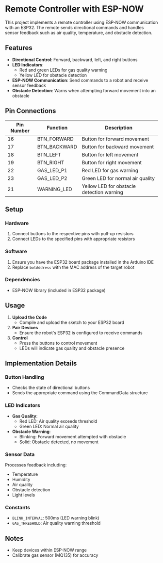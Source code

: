 # Remote Controller with ESP-NOW

This project implements a remote controller using ESP-NOW communication with an ESP32. The remote sends directional commands and handles sensor feedback such as air quality, temperature, and obstacle detection.

## Features
- **Directional Control**: Forward, backward, left, and right buttons
- **LED Indicators**:
    - Red and green LEDs for gas quality warning
    - Yellow LED for obstacle detection
- **ESP-NOW Communication**: Send commands to a robot and receive sensor feedback
- **Obstacle Detection**: Warns when attempting forward movement into an obstacle

## Pin Connections

| Pin Number | Function | Description |
|------------|----------|-------------|
| 16 | BTN_FORWARD | Button for forward movement |
| 17 | BTN_BACKWARD | Button for backward movement |
| 18 | BTN_LEFT | Button for left movement |
| 19 | BTN_RIGHT | Button for right movement |
| 22 | GAS_LED_P1 | Red LED for gas warning |
| 23 | GAS_LED_P2 | Green LED for normal air quality |
| 21 | WARNING_LED | Yellow LED for obstacle detection warning |

## Setup

### Hardware
1. Connect buttons to the respective pins with pull-up resistors
2. Connect LEDs to the specified pins with appropriate resistors

### Software
1. Ensure you have the ESP32 board package installed in the Arduino IDE
2. Replace `botAddress` with the MAC address of the target robot

### Dependencies
- ESP-NOW library (included in ESP32 package)

## Usage

1. **Upload the Code**
     - Compile and upload the sketch to your ESP32 board
2. **Pair Devices**
     - Ensure the robot's ESP32 is configured to receive commands
3. **Control**
     - Press the buttons to control movement
     - LEDs will indicate gas quality and obstacle presence

## Implementation Details

### Button Handling
- Checks the state of directional buttons
- Sends the appropriate command using the CommandData structure

### LED Indicators
- **Gas Quality**:
    - Red LED: Air quality exceeds threshold
    - Green LED: Normal air quality
- **Obstacle Warning**:
    - Blinking: Forward movement attempted with obstacle
    - Solid: Obstacle detected, no movement

### Sensor Data
Processes feedback including:
- Temperature
- Humidity
- Air quality
- Obstacle detection
- Light levels

### Constants
- `BLINK_INTERVAL`: 500ms (LED warning blink)
- `GAS_THRESHOLD`: Air quality warning threshold

## Notes
- Keep devices within ESP-NOW range
- Calibrate gas sensor (MQ135) for accuracy